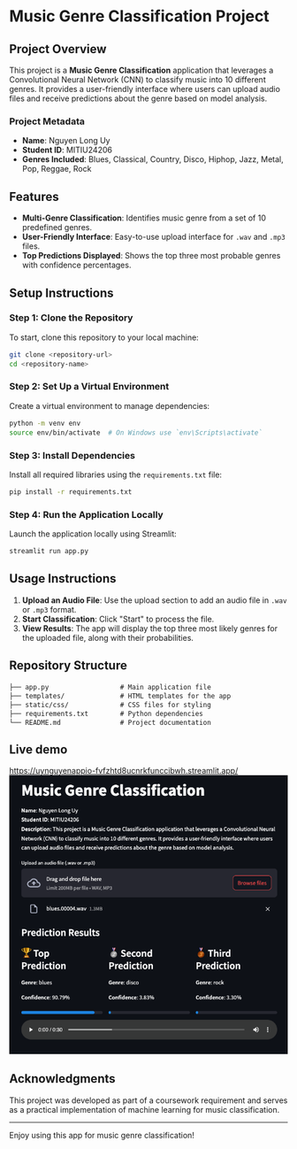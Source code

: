 
# Music Genre Classification Project

## Project Overview
This project is a **Music Genre Classification** application that leverages a Convolutional Neural Network (CNN) to classify music into 10 different genres. It provides a user-friendly interface where users can upload audio files and receive predictions about the genre based on model analysis.

### Project Metadata
- **Name**: Nguyen Long Uy
- **Student ID**: MITIU24206
- **Genres Included**: Blues, Classical, Country, Disco, Hiphop, Jazz, Metal, Pop, Reggae, Rock

## Features
- **Multi-Genre Classification**: Identifies music genre from a set of 10 predefined genres.
- **User-Friendly Interface**: Easy-to-use upload interface for `.wav` and `.mp3` files.
- **Top Predictions Displayed**: Shows the top three most probable genres with confidence percentages.

## Setup Instructions

### Step 1: Clone the Repository
To start, clone this repository to your local machine:
```bash
git clone <repository-url>
cd <repository-name>
```

### Step 2: Set Up a Virtual Environment
Create a virtual environment to manage dependencies:
```bash
python -m venv env
source env/bin/activate  # On Windows use `env\Scripts\activate`
```

### Step 3: Install Dependencies
Install all required libraries using the `requirements.txt` file:
```bash
pip install -r requirements.txt
```

### Step 4: Run the Application Locally
Launch the application locally using Streamlit:
```bash
streamlit run app.py
```

## Usage Instructions
1. **Upload an Audio File**: Use the upload section to add an audio file in `.wav` or `.mp3` format.
2. **Start Classification**: Click "Start" to process the file.
3. **View Results**: The app will display the top three most likely genres for the uploaded file, along with their probabilities.

## Repository Structure
```
├── app.py                  # Main application file
├── templates/              # HTML templates for the app
├── static/css/             # CSS files for styling
├── requirements.txt        # Python dependencies
└── README.md               # Project documentation
```

## Live demo
https://uynguyenappio-fvfzhtd8ucnrkfunccibwh.streamlit.app/
![Demo](demo.png)

## Acknowledgments
This project was developed as part of a coursework requirement and serves as a practical implementation of machine learning for music classification.

---
Enjoy using this app for music genre classification!
